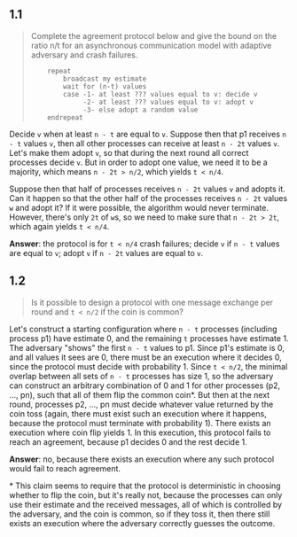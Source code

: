 ## 1.1
> Complete the agreement protocol below and give the bound on the ratio n/t for an asynchronous communication model with adaptive adversary and crash failures.
> ```
>     repeat
>         broadcast my estimate 
>         wait for (n-t) values 
>         case -1- at least ??? values equal to v: decide v
>              -2- at least ??? values equal to v: adopt v
>              -3- else adopt a random value 
>     endrepeat
>```

Decide `v` when at least `n - t` are equal to `v`. 
Suppose then that p1 receives `n - t` values `v`, then all other processes can receive at least `n - 2t` values `v`. Let's make them adopt `v`, so that during the next round all correct processes decide `v`. But in order to adopt one value, we need it to be a majority, which means `n - 2t > n/2`, which yields `t < n/4`.

Suppose then that half of processes receives `n - 2t` values `v` and adopts it. Can it happen so that the other half of the processes receives `n - 2t` values `w` and adopt it? If it were possible, the algorithm would never terminate. However, there's only `2t` of `w`s, so we need to make sure that `n - 2t > 2t`, which again yields `t < n/4`.

**Answer**: the protocol is for `t < n/4` crash failures; decide `v` if `n - t` values are equal to `v`; adopt `v` if `n - 2t` values are equal to `v`.

## 1.2
> Is it possible to design a protocol with one message exchange per round and `t < n/2` if the coin is common?

Let's construct a starting configuration where `n - t` processes (including process p1) have estimate 0, and the remaining `t` processes have estimate 1. The adversary "shows" the first `n - t` values to p1. Since p1's estimate is 0, and all values it sees are 0, there must be an execution where it decides 0, since the protocol must decide with probability 1. Since `t < n/2`, the minimal overlap between all sets of `n - t` processes has size 1, so the adversary can construct an arbitrary combination of 0 and 1 for other processes (p2, ..., pn), such that all of them flip the common coin\*. But then at the next round, processes p2, ..., pn must decide whatever value returned by the coin toss (again, there must exist such an execution where it happens, because the protocol must terminate with probability 1). There exists an execution where coin flip yields 1. In this execution, this protocol fails to reach an agreement, because p1 decides 0 and the rest decide 1.

**Answer**: no, because there exists an execution where any such protocol would fail to reach agreement.

\* This claim seems to require that the protocol is deterministic in choosing whether to flip the coin, but it's really not, because the processes can only use their estimate and the received messages, all of which is controlled by the adversary, and the coin is common, so if they toss it, then there still exists an execution where the adversary correctly guesses the outcome.
